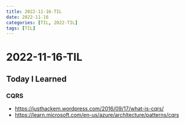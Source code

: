 ```yaml
---
title: 2022-11-16-TIL
date: 2022-11-16
categories: [TIL, 2022-TIL]
tags: [TIL]
---
```


# 2022-11-16-TIL

## Today I Learned

### CQRS

- https://justhackem.wordpress.com/2016/09/17/what-is-cqrs/
- https://learn.microsoft.com/en-us/azure/architecture/patterns/cqrs
